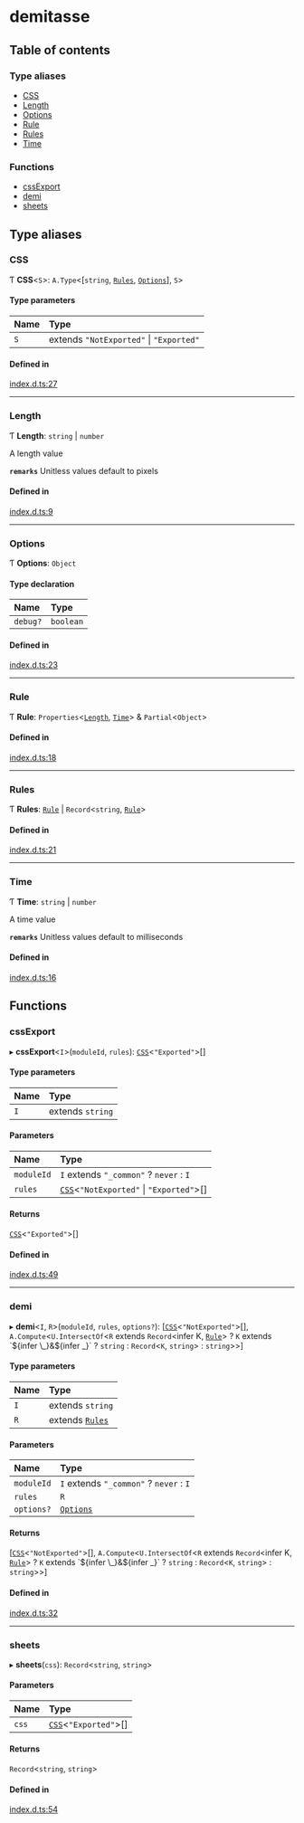 # demitasse

## Table of contents

### Type aliases

- [CSS](#css)
- [Length](#length)
- [Options](#options)
- [Rule](#rule)
- [Rules](#rules)
- [Time](#time)

### Functions

- [cssExport](#cssexport)
- [demi](#demi)
- [sheets](#sheets)

## Type aliases

### CSS

Ƭ **CSS**<`S`\>: `A.Type`<[`string`, [`Rules`](#rules), [`Options`](#options)], `S`\>

#### Type parameters

| Name | Type |
| :------ | :------ |
| `S` | extends ``"NotExported"`` \| ``"Exported"`` |

#### Defined in

[index.d.ts:27](https://github.com/nsaunders/demitasse/blob/4cde73e/index.d.ts#L27)

___

### Length

Ƭ **Length**: `string` \| `number`

A length value

**`remarks`** Unitless values default to pixels

#### Defined in

[index.d.ts:9](https://github.com/nsaunders/demitasse/blob/4cde73e/index.d.ts#L9)

___

### Options

Ƭ **Options**: `Object`

#### Type declaration

| Name | Type |
| :------ | :------ |
| `debug?` | `boolean` |

#### Defined in

[index.d.ts:23](https://github.com/nsaunders/demitasse/blob/4cde73e/index.d.ts#L23)

___

### Rule

Ƭ **Rule**: `Properties`<[`Length`](#length), [`Time`](#time)\> & `Partial`<`Object`\>

#### Defined in

[index.d.ts:18](https://github.com/nsaunders/demitasse/blob/4cde73e/index.d.ts#L18)

___

### Rules

Ƭ **Rules**: [`Rule`](#rule) \| `Record`<`string`, [`Rule`](#rule)\>

#### Defined in

[index.d.ts:21](https://github.com/nsaunders/demitasse/blob/4cde73e/index.d.ts#L21)

___

### Time

Ƭ **Time**: `string` \| `number`

A time value

**`remarks`** Unitless values default to milliseconds

#### Defined in

[index.d.ts:16](https://github.com/nsaunders/demitasse/blob/4cde73e/index.d.ts#L16)

## Functions

### cssExport

▸ **cssExport**<`I`\>(`moduleId`, `rules`): [`CSS`](#css)<``"Exported"``\>[]

#### Type parameters

| Name | Type |
| :------ | :------ |
| `I` | extends `string` |

#### Parameters

| Name | Type |
| :------ | :------ |
| `moduleId` | `I` extends ``"_common"`` ? `never` : `I` |
| `rules` | [`CSS`](#css)<``"NotExported"`` \| ``"Exported"``\>[] |

#### Returns

[`CSS`](#css)<``"Exported"``\>[]

#### Defined in

[index.d.ts:49](https://github.com/nsaunders/demitasse/blob/4cde73e/index.d.ts#L49)

___

### demi

▸ **demi**<`I`, `R`\>(`moduleId`, `rules`, `options?`): [[`CSS`](#css)<``"NotExported"``\>[], `A.Compute`<`U.IntersectOf`<`R` extends `Record`<infer K, [`Rule`](#rule)\> ? `K` extends \`${infer \_}&${infer \_}\` ? `string` : `Record`<`K`, `string`\> : `string`\>\>]

#### Type parameters

| Name | Type |
| :------ | :------ |
| `I` | extends `string` |
| `R` | extends [`Rules`](#rules) |

#### Parameters

| Name | Type |
| :------ | :------ |
| `moduleId` | `I` extends ``"_common"`` ? `never` : `I` |
| `rules` | `R` |
| `options?` | [`Options`](#options) |

#### Returns

[[`CSS`](#css)<``"NotExported"``\>[], `A.Compute`<`U.IntersectOf`<`R` extends `Record`<infer K, [`Rule`](#rule)\> ? `K` extends \`${infer \_}&${infer \_}\` ? `string` : `Record`<`K`, `string`\> : `string`\>\>]

#### Defined in

[index.d.ts:32](https://github.com/nsaunders/demitasse/blob/4cde73e/index.d.ts#L32)

___

### sheets

▸ **sheets**(`css`): `Record`<`string`, `string`\>

#### Parameters

| Name | Type |
| :------ | :------ |
| `css` | [`CSS`](#css)<``"Exported"``\>[] |

#### Returns

`Record`<`string`, `string`\>

#### Defined in

[index.d.ts:54](https://github.com/nsaunders/demitasse/blob/4cde73e/index.d.ts#L54)
